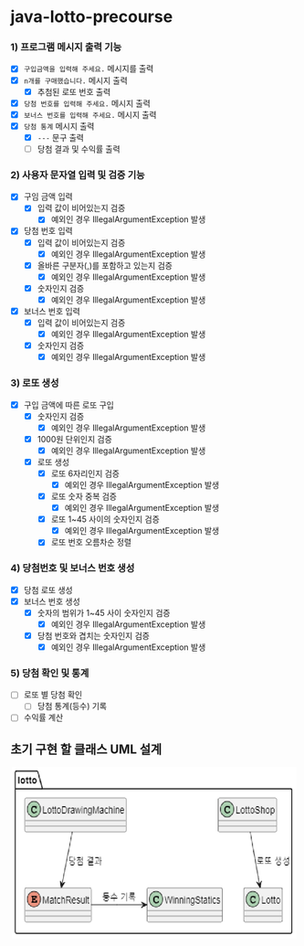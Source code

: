 # java-lotto-precourse

### 1) 프로그램 메시지 출력 기능

- [x] `구입금액을 입력해 주세요.` 메시지를 출력
- [x] `n개를 구매했습니다.` 메시지 출력
  - [x] 추첨된 로또 번호 출력
- [x] `당첨 번호를 입력해 주세요.` 메시지 출력
- [x] `보너스 번호를 입력해 주세요.` 메시지 출력
- [x] `당첨 통계` 메시지 출력
  - [x] `---` 문구 출력
  - [ ] 당첨 결과 및 수익률 출력

### 2) 사용자 문자열 입력 및 검증 기능

- [x] 구임 금액 입력
    - [x] 입력 값이 비어있는지 검증
      - [x] 예외인 경우 IllegalArgumentException 발생
- [x] 당첨 번호 입력
    - [x] 입력 값이 비어있는지 검증
        - [x] 예외인 경우 IllegalArgumentException 발생
    - [x] 올바른 구분자(,)를 포함하고 있는지 검증
      - [x] 예외인 경우 IllegalArgumentException 발생
    - [x] 숫자인지 검증
      - [x] 예외인 경우 IllegalArgumentException 발생
- [x] 보너스 번호 입력
    - [x] 입력 값이 비어있는지 검증
      - [x] 예외인 경우 IllegalArgumentException 발생
    - [x] 숫자인지 검증
      - [x] 예외인 경우 IllegalArgumentException 발생

### 3) 로또 생성

- [x] 구입 금액에 따른 로또 구입
    - [x] 숫자인지 검증
        - [x] 예외인 경우 IllegalArgumentException 발생
    - [x] 1000원 단위인지 검증
        - [x] 예외인 경우 IllegalArgumentException 발생
    - [x] 로또 생성
      - [x] 로또 6자리인지 검증
        - [x] 예외인 경우 IllegalArgumentException 발생
      - [x] 로또 숫자 중복 검증
        - [x] 예외인 경우 IllegalArgumentException 발생
      - [x] 로또 1~45 사이의 숫자인지 검증
        - [x] 예외인 경우 IllegalArgumentException 발생
      - [x] 로또 번호 오름차순 정렬

### 4) 당첨번호 및 보너스 번호 생성

- [x] 당첨 로또 생성
- [x] 보너스 번호 생성
    - [x] 숫자의 범위가 1~45 사이 숫자인지 검증
        - [x] 예외인 경우 IllegalArgumentException 발생
    - [x] 당첨 번호와 겹치는 숫자인지 검증
        - [x] 예외인 경우 IllegalArgumentException 발생

### 5) 당첨 확인 및 통계

- [ ] 로또 별 당첨 확인
    - [ ] 당첨 통계(등수) 기록
- [ ] 수익률 계산

## 초기 구현 할 클래스 UML 설계

<p align="center">
  <img src="Initial Design UML.png" alt="Initial Design UML" width="500" height="300">
</p>
